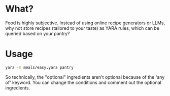 # What?
Food is highly subjective. Instead of using online recipe generators or LLMs, why not store recipes (tailored to your taste) as YARA rules, which can be queried based on your pantry? 

# Usage

```bash
yara -m meals/easy.yara pantry
```

So technically, the "optional" ingredients aren't optional because of the 'any of' keyword. You can change the conditions and comment out the optional ingredients.